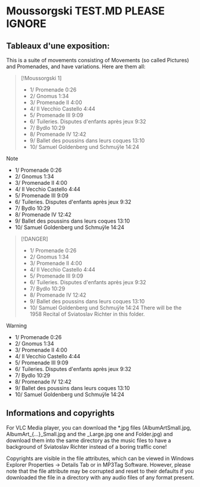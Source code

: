 
# Moussorgski TEST.MD PLEASE IGNORE

## Tableaux d'une exposition:

This is a suite of movements consisting of Movements (so called Pictures) and Promenades, and have variations. Here are them all:

> [!Moussorgski 1]
>
> - 1/ Promenade 0:26
> - 2/ Gnomus 1:34
> - 3/ Promenade II 4:00
> - 4/ Il Vecchio Castello 4:44
> - 5/ Promenade III 9:09
> - 6/ Tuileries. Disputes d'enfants après jeux 9:32
> - 7/ Bydlo 10:29
> - 8/ Promenade IV 12:42
> - 9/ Ballet des poussins dans leurs coques 13:10
> - 10/ Samuel Goldenberg und Schmuÿle 14:24

> [!NOTE]
>
> - 1/ Promenade 0:26
> - 2/ Gnomus 1:34
> - 3/ Promenade II 4:00
> - 4/ Il Vecchio Castello 4:44
> - 5/ Promenade III 9:09
> - 6/ Tuileries. Disputes d'enfants après jeux 9:32
> - 7/ Bydlo 10:29
> - 8/ Promenade IV 12:42
> - 9/ Ballet des poussins dans leurs coques 13:10
> - 10/ Samuel Goldenberg und Schmuÿle 14:24

> [!DANGER]
>
> - 1/ Promenade 0:26
> - 2/ Gnomus 1:34
> - 3/ Promenade II 4:00
> - 4/ Il Vecchio Castello 4:44
> - 5/ Promenade III 9:09
> - 6/ Tuileries. Disputes d'enfants après jeux 9:32
> - 7/ Bydlo 10:29
> - 8/ Promenade IV 12:42
> - 9/ Ballet des poussins dans leurs coques 13:10
> - 10/ Samuel Goldenberg und Schmuÿle 14:24
There will be the 1958 Recital of Sviatoslav Richter in this folder.

> [!WARNING]
>
> - 1/ Promenade 0:26
> - 2/ Gnomus 1:34
> - 3/ Promenade II 4:00
> - 4/ Il Vecchio Castello 4:44
> - 5/ Promenade III 9:09
> - 6/ Tuileries. Disputes d'enfants après jeux 9:32
> - 7/ Bydlo 10:29
> - 8/ Promenade IV 12:42
> - 9/ Ballet des poussins dans leurs coques 13:10
> - 10/ Samuel Goldenberg und Schmuÿle 14:24

## Informations and copyrights

For VLC Media player, you can download the *.jpg files (AlbumArtSmall.jpg, AlbumArt_{...}_Small.jpg and the _Large.jpg one and Folder.jpg) and download them into the same directory as the music files to have a background of Sviatoslav Richter instead of a boring traffic cone!

Copyrights are visible in the file attributes, which can be viewed in Windows Explorer Properties → Details Tab or in MP3Tag Software. However, please note that the file attribute may be corrupted and reset to their defaults if you downloaded the file in a directory with any audio files of any format present.
